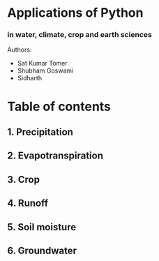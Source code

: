 # Applications of Python 
### in water, climate, crop and earth sciences


Authors:
* Sat Kumar Tomer
* Shubham Goswami
* Sidharth

# Table of contents
## 1. Precipitation
## 2. Evapotranspiration
## 3. Crop
## 4. Runoff
## 5. Soil moisture
## 6. Groundwater
